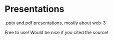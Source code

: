 # Presentations

.pptx and.pdf presentations, mostly about web-3 

Free to use! Would be nice if you cited the source! 

